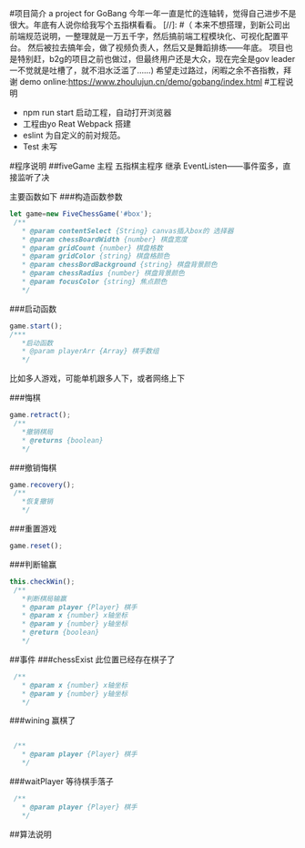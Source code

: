 #项目简介
a project for GoBang
今年一年一直是忙的连轴转，觉得自己进步不是很大。年底有人说你给我写个五指棋看看。
[//]: #（
本来不想搭理，到新公司出前端规范说明，一整理就是一万五千字，然后搞前端工程模块化、可视化配置平台。
然后被拉去搞年会，做了视频负责人，然后又是舞蹈排练——年底。
项目也是特别赶，b2g的项目之前也做过，但最终用户还是大众，现在完全是gov leader
一不觉就是吐槽了，就不泪水泛滥了……)
希望走过路过，闲暇之余不吝指教，拜谢
demo online:https://www.zhoulujun.cn/demo/gobang/index.html
#工程说明
+ npm run start 启动工程，自动打开浏览器
+ 工程由yo Reat Webpack 搭建
+ eslint 为自定义的前对规范。
+ Test 未写

#程序说明
##fiveGame 主程
五指棋主程序
继承 EventListen——事件蛮多，直接监听了决

主要函数如下
###构造函数参数 
```javascript
let game=new FiveChessGame('#box');
 /**
   * @param contentSelect {String} canvas插入box的 选择器
   * @param chessBoardWidth {number} 棋盘宽度
   * @param gridCount {number} 棋盘格数
   * @param gridColor {string} 棋盘格颜色
   * @param chessBordBackground {string} 棋盘背景颜色
   * @param chessRadius {number} 棋盘背景颜色
   * @param focusColor {string} 焦点颜色
   */
```
###启动函数 

```javascript
game.start();
/***
   *启动函数
   * @param playerArr {Array} 棋手数组
   */

```
比如多人游戏，可能单机跟多人下，或者网络上下

###悔棋

```javascript
game.retract();
 /**
   *撤销棋局
   * @returns {boolean}
   */
```

###撤销悔棋
```javascript
game.recovery();
 /**
   *恢复撤销
   */
```
###重置游戏
```javascript
game.reset();
```

###判断输赢
```javascript
this.checkWin();
 /**
   *判断棋局输赢
   * @param player {Player} 棋手
   * @param x {number} x轴坐标
   * @param y {number} y轴坐标
   * @return {boolean}
   */
```


##事件
###chessExist
此位置已经存在棋子了
```javascript
 /**
   * @param x {number} x轴坐标
   * @param y {number} y轴坐标
   */
```
###wining
赢棋了
```javascript

 /**
   * @param player {Player} 棋手
   */
```

###waitPlayer
等待棋手落子
```javascript
 /**
   * @param player {Player} 棋手
   */
```

##算法说明

